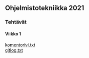 ## Ohjelmistotekniikka 2021
  
  
### Tehtävät

#### Viikko 1
[komentorivi.txt](https://github.com/ossikh/ot-harjoitustyo/blob/master/laskarit/viikko1/komentorivi.txt)  
[gitlog.txt](https://github.com/ossikh/ot-harjoitustyo/blob/master/laskarit/viikko1/gitlog.txt)

